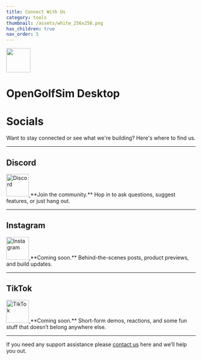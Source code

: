 ```yaml
---
title: Connect With Us
category: tools
thumbnail: /assets/white_256x256.png
has_children: true
nav_order: 5
---
```


<div class="app-banner">
  <div class="app-banner-icon">
    <img src="/assets/white_256x256.png" height="64" />
  </div>
  <div class="app-banner-cta">
    <h1>OpenGolfSim Desktop</h1>
  </div>
</div>

# **Socials**

Want to stay connected or see what we're building? Here's where to find us.

---

## **Discord**  
<a href="https://discord.com/channels/1364971813804708014/1364971813804708017" target="_blank">
  <img src="https://cdn.simpleicons.org/discord/5865F2" alt="Discord" width="60"/>
</a>  
**Join the community.**  
Hop in to ask questions, suggest features, or just hang out.

---

## **Instagram**  
<a href="#">
  <img src="https://cdn.simpleicons.org/instagram/E4405F" alt="Instagram" width="60"/>
</a>  
**Coming soon.**  
Behind-the-scenes posts, product previews, and build updates.

---

## **TikTok**  
<a href="#">
  <img src="https://cdn.simpleicons.org/tiktok/000000" alt="TikTok" width="60"/>
</a>  
**Coming soon.**  
Short-form demos, reactions, and some fun stuff that doesn’t belong anywhere else.

---

If you need any support assistance please [contact us](/contact) here and we’ll help you out.